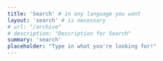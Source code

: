 ```yaml
---
title: 'Search' # in any language you want
layout: 'search' # is necessary
# url: "/archive"
# description: "Description for Search"
summary: 'search'
placeholder: "Type in what you're looking for!"
---
```

